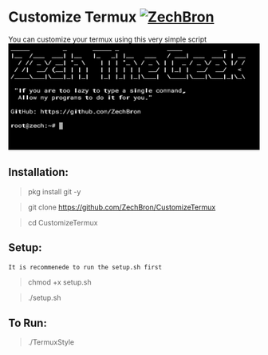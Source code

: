 # Customize Termux [![ZechBron](https://img.shields.io/badge/author-Zech-red.svg)](https://github.com/ZechBron)


You can customize your termux using this very simple script
![Coded By Zech Bron](https://github.com/ZechBron/CustomizeTermux/blob/zCT/IMG_20200909_151231.png)

## Installation:

> pkg install git -y

> git clone https://github.com/ZechBron/CustomizeTermux

> cd CustomizeTermux


## Setup:
 `It is recommenede to run the setup.sh first`

> chmod +x setup.sh

> ./setup.sh

## To Run:

> ./TermuxStyle


